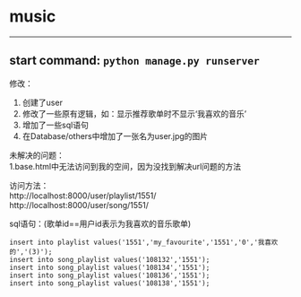# music
---
start command: ```python manage.py runserver```
---  
修改：
1. 创建了user
2. 修改了一些原有逻辑，如：显示推荐歌单时不显示‘我喜欢的音乐’
3. 增加了一些sql语句
4. 在Database/others中增加了一张名为user.jpg的图片

未解决的问题：<br/>
1.base.html中无法访问到我的空间，因为没找到解决url问题的方法

访问方法：<br/>
http://localhost:8000/user/playlist/1551/<br/>
http://localhost:8000/user/song/1551/

sql语句：(歌单id==用户id表示为我喜欢的音乐歌单)
```
insert into playlist values('1551','my_favourite','1551','0','我喜欢的','(3)');
insert into song_playlist values('108132','1551');
insert into song_playlist values('108134','1551');
insert into song_playlist values('108136','1551');
insert into song_playlist values('108138','1551');
```

